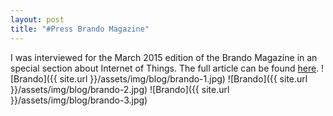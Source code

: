 ```yaml
---
layout: post
title: "#Press Brando Magazine"
---
```


I was interviewed for the March 2015 edition of the Brando Magazine in an special section about Internet of Things. The full article can be found [here](http://www.conexionbrando.com/1777791-cuales-son-los-desarrollos-argentinos-de-internet-de-las-cosas).
![Brando]({{ site.url }}/assets/img/blog/brando-1.jpg)
![Brando]({{ site.url }}/assets/img/blog/brando-2.jpg)
![Brando]({{ site.url }}/assets/img/blog/brando-3.jpg)